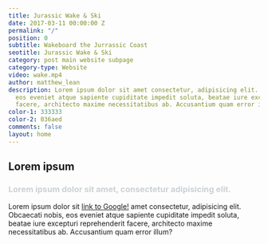 ```yaml
---
title: Jurassic Wake & Ski
date: 2017-03-11 00:00:00 Z
permalink: "/"
position: 0
subtitle: Wakeboard the Jurrassic Coast
seotitle: Jurassic Wake & Ski
category: post main website subpage
category-type: Website
video: wake.mp4
author: matthew_lean
description: Lorem ipsum dolor sit amet consectetur, adipisicing elit. Obcaecati nobis,
  eos eveniet atque sapiente cupiditate impedit soluta, beatae iure excepturi reprehenderit
  facere, architecto maxime necessitatibus ab. Accusantium quam error illum?
color-1: 333333
color-2: 036aed
comments: false
layout: home
---
```


## Lorem ipsum

<h3 style="color: #cdd1d4;">Lorem ipsum dolor sit amet, consectetur adipisicing elit.</h3>

Lorem ipsum dolor sit [link to Google!](http://google.com) amet consectetur, adipisicing elit. Obcaecati nobis, eos eveniet atque sapiente cupiditate impedit soluta, beatae iure excepturi reprehenderit facere, architecto maxime necessitatibus ab. Accusantium quam error illum?

